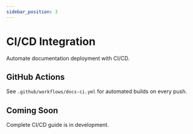 ```yaml
---
sidebar_position: 3
---
```


# CI/CD Integration

Automate documentation deployment with CI/CD.

## GitHub Actions

See `.github/workflows/docs-ci.yml` for automated builds on every push.

## Coming Soon

Complete CI/CD guide is in development.

